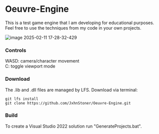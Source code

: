 # Oeuvre-Engine

This is a test game engine that I am developing for educational purposes. Feel free to use the techniques from my code in your own projects.

![image 2025-02-11 17-28-32-429](https://github.com/user-attachments/assets/1b159c25-60c4-4503-ae41-d6e9a416b278)


### Controls
WASD: camera/character movement<br>
C: toggle viewport mode<br>

### Download

The .lib and .dll files are managed by LFS. Download via terminal:

```
git lfs install
git clone https://github.com/JxhnStoner/Oeuvre-Engine.git
```

### Build

To create a Visual Studio 2022 solution run "GenerateProjects.bat".
